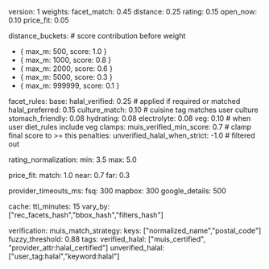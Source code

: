 version: 1
weights:
  facet_match: 0.45
  distance: 0.25
  rating: 0.15
  open_now: 0.10
  price_fit: 0.05

distance_buckets:          # score contribution before weight
  - { max_m: 500, score: 1.0 }
  - { max_m: 1000, score: 0.8 }
  - { max_m: 2000, score: 0.6 }
  - { max_m: 5000, score: 0.3 }
  - { max_m: 999999, score: 0.1 }

facet_rules:
  base:
    halal_verified: 0.25         # applied if required or matched
    halal_preferred: 0.15
    culture_match: 0.10          # cuisine tag matches user culture
    stomach_friendly: 0.08
    hydrating: 0.08
    electrolyte: 0.08
    veg: 0.10                     # when user diet_rules include veg
  clamps:
    muis_verified_min_score: 0.7  # clamp final score to >= this
  penalties:
    unverified_halal_when_strict: -1.0  # filtered out

rating_normalization:
  min: 3.5
  max: 5.0

price_fit:
  match: 1.0
  near: 0.7
  far: 0.3

provider_timeouts_ms:
  fsq: 300
  mapbox: 300
  google_details: 500

cache:
  ttl_minutes: 15
  vary_by: ["rec_facets_hash","bbox_hash","filters_hash"]

verification:
  muis_match_strategy:
    keys: ["normalized_name","postal_code"]
    fuzzy_threshold: 0.88
  tags:
    verified_halal: ["muis_certified", "provider_attr:halal_certified"]
    unverified_halal: ["user_tag:halal","keyword:halal"]
